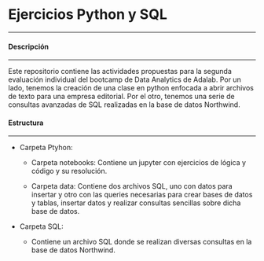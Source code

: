 # Ejercicios Python y SQL
-----------

#### Descripción
-------------------------
Este repositorio contiene las actividades propuestas para la segunda evaluación individual del bootcamp de Data Analytics de Adalab.
Por un lado, tenemos la creación de una clase en python enfocada a abrir archivos de texto para una empresa editorial.
Por el otro, tenemos una serie de consultas avanzadas de SQL realizadas en la base de datos Northwind.

#### Estructura
-------------------------
- Carpeta Ptyhon: 

    - Carpeta notebooks: Contiene un jupyter con ejercicios de lógica y código y su resolución.

    - Carpeta data: Contiene dos archivos SQL, uno con datos para insertar y otro con las queries necesarias para crear bases de datos y tablas, insertar datos y realizar consultas sencillas sobre dicha base de datos.

- Carpeta SQL:

    - Contiene un archivo SQL donde se realizan diversas consultas en la base de datos Northwind.
